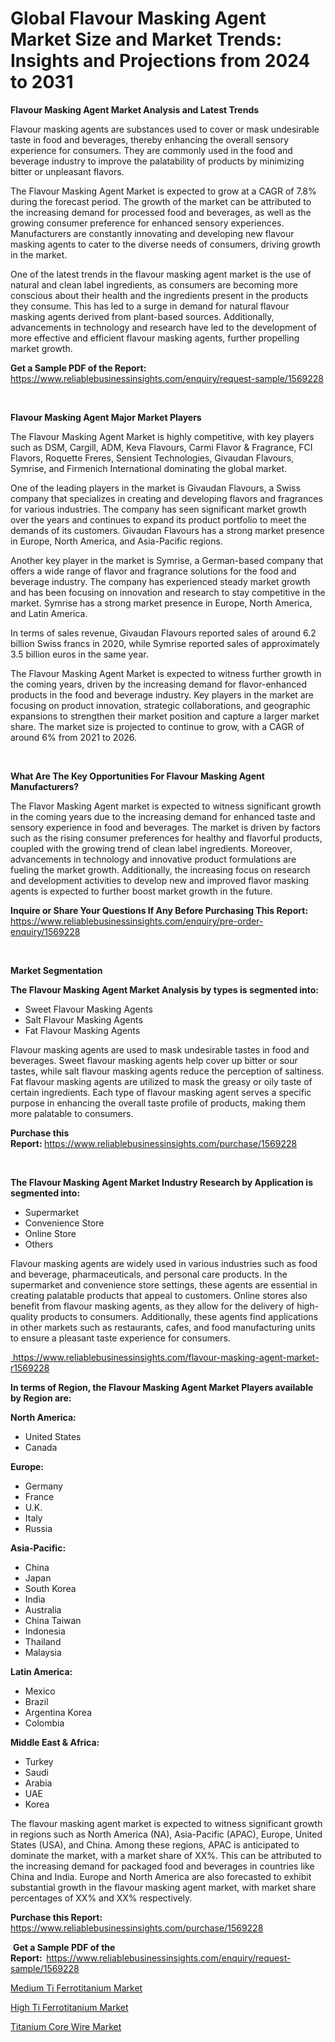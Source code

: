 <p><h1>Global Flavour Masking Agent Market Size and Market Trends: Insights and Projections from 2024 to 2031</h1></p><p><strong>Flavour Masking Agent Market Analysis and Latest Trends</strong></p>
<p><p>Flavour masking agents are substances used to cover or mask undesirable taste in food and beverages, thereby enhancing the overall sensory experience for consumers. They are commonly used in the food and beverage industry to improve the palatability of products by minimizing bitter or unpleasant flavors.</p><p>The Flavour Masking Agent Market is expected to grow at a CAGR of 7.8% during the forecast period. The growth of the market can be attributed to the increasing demand for processed food and beverages, as well as the growing consumer preference for enhanced sensory experiences. Manufacturers are constantly innovating and developing new flavour masking agents to cater to the diverse needs of consumers, driving growth in the market.</p><p>One of the latest trends in the flavour masking agent market is the use of natural and clean label ingredients, as consumers are becoming more conscious about their health and the ingredients present in the products they consume. This has led to a surge in demand for natural flavour masking agents derived from plant-based sources. Additionally, advancements in technology and research have led to the development of more effective and efficient flavour masking agents, further propelling market growth.</p></p>
<p><strong>Get a Sample PDF of the Report:&nbsp;</strong> <a href="https://www.reliablebusinessinsights.com/enquiry/request-sample/1569228">https://www.reliablebusinessinsights.com/enquiry/request-sample/1569228</a></p>
<p>&nbsp;</p>
<p><strong>Flavour Masking Agent Major Market Players</strong></p>
<p><p>The Flavour Masking Agent Market is highly competitive, with key players such as DSM, Cargill, ADM, Keva Flavours, Carmi Flavor & Fragrance, FCI Flavors, Roquette Freres, Sensient Technologies, Givaudan Flavours, Symrise, and Firmenich International dominating the global market.</p><p>One of the leading players in the market is Givaudan Flavours, a Swiss company that specializes in creating and developing flavors and fragrances for various industries. The company has seen significant market growth over the years and continues to expand its product portfolio to meet the demands of its customers. Givaudan Flavours has a strong market presence in Europe, North America, and Asia-Pacific regions.</p><p>Another key player in the market is Symrise, a German-based company that offers a wide range of flavor and fragrance solutions for the food and beverage industry. The company has experienced steady market growth and has been focusing on innovation and research to stay competitive in the market. Symrise has a strong market presence in Europe, North America, and Latin America.</p><p>In terms of sales revenue, Givaudan Flavours reported sales of around 6.2 billion Swiss francs in 2020, while Symrise reported sales of approximately 3.5 billion euros in the same year.</p><p>The Flavour Masking Agent Market is expected to witness further growth in the coming years, driven by the increasing demand for flavor-enhanced products in the food and beverage industry. Key players in the market are focusing on product innovation, strategic collaborations, and geographic expansions to strengthen their market position and capture a larger market share. The market size is projected to continue to grow, with a CAGR of around 6% from 2021 to 2026.</p></p>
<p>&nbsp;</p>
<p><strong>What Are The Key Opportunities For Flavour Masking Agent Manufacturers?</strong></p>
<p><p>The Flavor Masking Agent market is expected to witness significant growth in the coming years due to the increasing demand for enhanced taste and sensory experience in food and beverages. The market is driven by factors such as the rising consumer preferences for healthy and flavorful products, coupled with the growing trend of clean label ingredients. Moreover, advancements in technology and innovative product formulations are fueling the market growth. Additionally, the increasing focus on research and development activities to develop new and improved flavor masking agents is expected to further boost market growth in the future.</p></p>
<p><strong>Inquire or Share Your Questions If Any Before Purchasing This Report:</strong> <a href="https://www.reliablebusinessinsights.com/enquiry/pre-order-enquiry/1569228">https://www.reliablebusinessinsights.com/enquiry/pre-order-enquiry/1569228</a></p>
<p>&nbsp;</p>
<p><strong>Market Segmentation</strong></p>
<p><strong>The Flavour Masking Agent Market Analysis by types is segmented into:</strong></p>
<p><ul><li>Sweet Flavour Masking Agents</li><li>Salt Flavour Masking Agents</li><li>Fat Flavour Masking Agents</li></ul></p>
<p><p>Flavour masking agents are used to mask undesirable tastes in food and beverages. Sweet flavour masking agents help cover up bitter or sour tastes, while salt flavour masking agents reduce the perception of saltiness. Fat flavour masking agents are utilized to mask the greasy or oily taste of certain ingredients. Each type of flavour masking agent serves a specific purpose in enhancing the overall taste profile of products, making them more palatable to consumers.</p></p>
<p><strong>Purchase this Report:&nbsp;</strong><a href="https://www.reliablebusinessinsights.com/purchase/1569228">https://www.reliablebusinessinsights.com/purchase/1569228</a></p>
<p>&nbsp;</p>
<p><strong>The Flavour Masking Agent Market Industry Research by Application is segmented into:</strong></p>
<p><ul><li>Supermarket</li><li>Convenience Store</li><li>Online Store</li><li>Others</li></ul></p>
<p><p>Flavour masking agents are widely used in various industries such as food and beverage, pharmaceuticals, and personal care products. In the supermarket and convenience store settings, these agents are essential in creating palatable products that appeal to customers. Online stores also benefit from flavour masking agents, as they allow for the delivery of high-quality products to consumers. Additionally, these agents find applications in other markets such as restaurants, cafes, and food manufacturing units to ensure a pleasant taste experience for consumers.</p></p>
<p><a href="https://www.reliablebusinessinsights.com/flavour-masking-agent-market-r1569228">&nbsp;https://www.reliablebusinessinsights.com/flavour-masking-agent-market-r1569228</a></p>
<p><strong>In terms of Region, the Flavour Masking Agent Market Players available by Region are:</strong></p>
<p>
    <p> <strong> North America: </strong>
        <ul>
            <li>United States</li>
            <li>Canada</li>
        </ul>
        </p> 
    <p> <strong> Europe: </strong>
        <ul>
            <li>Germany</li>
            <li>France</li>
            <li>U.K.</li>
            <li>Italy</li>
            <li>Russia</li>
        </ul>
        </p> 
    <p> <strong> Asia-Pacific: </strong>
        <ul>
            <li>China</li>
            <li>Japan</li>
            <li>South Korea</li>
            <li>India</li>
            <li>Australia</li>
            <li>China Taiwan</li>
            <li>Indonesia</li>
            <li>Thailand</li>
            <li>Malaysia</li>
        </ul>
        </p> 
    <p> <strong> Latin America: </strong>
        <ul>
            <li>Mexico</li>
            <li>Brazil</li>
            <li>Argentina Korea</li>
            <li>Colombia</li>
        </ul>
        </p> 
    <p> <strong> Middle East & Africa: </strong>
        <ul>
            <li>Turkey</li>
            <li>Saudi</li>
            <li>Arabia</li>
            <li>UAE</li>
            <li>Korea</li>
        </ul>
    </p>
    </p>
<p><p>The flavour masking agent market is expected to witness significant growth in regions such as North America (NA), Asia-Pacific (APAC), Europe, United States (USA), and China. Among these regions, APAC is anticipated to dominate the market, with a market share of XX%. This can be attributed to the increasing demand for packaged food and beverages in countries like China and India. Europe and North America are also forecasted to exhibit substantial growth in the flavour masking agent market, with market share percentages of XX% and XX% respectively.</p></p>
<p><strong>Purchase this Report: </strong><a href="https://www.reliablebusinessinsights.com/purchase/1569228">https://www.reliablebusinessinsights.com/purchase/1569228</a></p>
<p>&nbsp;<strong>Get a Sample PDF of the Report:&nbsp;&nbsp;</strong><a href="https://www.reliablebusinessinsights.com/enquiry/request-sample/1569228">https://www.reliablebusinessinsights.com/enquiry/request-sample/1569228</a></p>
<p><strong></strong></p>
<p><p><a href="https://github.com/Reinaurphy35/Market-Research-Report-List-1/blob/main/medium-ti-ferrotitanium-market.md">Medium Ti Ferrotitanium Market</a></p><p><a href="https://github.com/dylanMarshall42/Market-Research-Report-List-1/blob/main/high-ti-ferrotitanium-market.md">High Ti Ferrotitanium Market</a></p><p><a href="https://github.com/eugeneKim6262/Market-Research-Report-List-1/blob/main/titanium-core-wire-market.md">Titanium Core Wire Market</a></p></p>